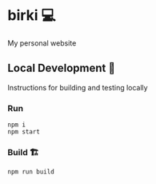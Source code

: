 # birki 💻

My personal website

## Local Development 🔨

Instructions for building and testing locally

### Run

```shell
npm i
npm start
```

### Build 🏗️

```shell
npm run build
```
